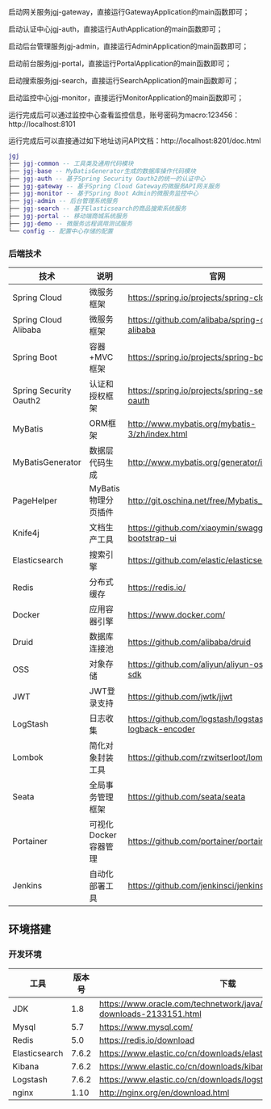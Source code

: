 启动网关服务jgj-gateway，直接运行GatewayApplication的main函数即可；

启动认证中心jgj-auth，直接运行AuthApplication的main函数即可；

启动后台管理服务jgj-admin，直接运行AdminApplication的main函数即可；

启动前台服务jgj-portal，直接运行PortalApplication的main函数即可；

启动搜索服务jgj-search，直接运行SearchApplication的main函数即可；

启动监控中心jgj-monitor，直接运行MonitorApplication的main函数即可；


运行完成后可以通过监控中心查看监控信息，账号密码为macro:123456：http://localhost:8101

运行完成后可以直接通过如下地址访问API文档：http://localhost:8201/doc.html

``` lua
jgj
├── jgj-common -- 工具类及通用代码模块
├── jgj-base -- MyBatisGenerator生成的数据库操作代码模块
├── jgj-auth -- 基于Spring Security Oauth2的统一的认证中心
├── jgj-gateway -- 基于Spring Cloud Gateway的微服务API网关服务
├── jgj-monitor -- 基于Spring Boot Admin的微服务监控中心
├── jgj-admin -- 后台管理系统服务
├── jgj-search -- 基于Elasticsearch的商品搜索系统服务
├── jgj-portal -- 移动端商城系统服务
├── jgj-demo -- 微服务远程调用测试服务
└── config -- 配置中心存储的配置
```

### 后端技术

| 技术                   | 说明                 | 官网                                                 |
| ---------------------- | -------------------- | ---------------------------------------------------- |
| Spring Cloud           | 微服务框架           | https://spring.io/projects/spring-cloud              |
| Spring Cloud Alibaba   | 微服务框架           | https://github.com/alibaba/spring-cloud-alibaba      |
| Spring Boot            | 容器+MVC框架         | https://spring.io/projects/spring-boot               |
| Spring Security Oauth2 | 认证和授权框架       | https://spring.io/projects/spring-security-oauth     |
| MyBatis                | ORM框架              | http://www.mybatis.org/mybatis-3/zh/index.html       |
| MyBatisGenerator       | 数据层代码生成       | http://www.mybatis.org/generator/index.html          |
| PageHelper             | MyBatis物理分页插件  | http://git.oschina.net/free/Mybatis_PageHelper       |
| Knife4j                | 文档生产工具         | https://github.com/xiaoymin/swagger-bootstrap-ui     |
| Elasticsearch          | 搜索引擎             | https://github.com/elastic/elasticsearch             |
| Redis                  | 分布式缓存           | https://redis.io/                                    |
| Docker                 | 应用容器引擎         | https://www.docker.com/                              |
| Druid                  | 数据库连接池         | https://github.com/alibaba/druid                     |
| OSS                    | 对象存储             | https://github.com/aliyun/aliyun-oss-java-sdk        |
| JWT                    | JWT登录支持          | https://github.com/jwtk/jjwt                         |
| LogStash               | 日志收集             | https://github.com/logstash/logstash-logback-encoder |
| Lombok                 | 简化对象封装工具     | https://github.com/rzwitserloot/lombok               |
| Seata                  | 全局事务管理框架     | https://github.com/seata/seata                       |
| Portainer              | 可视化Docker容器管理 | https://github.com/portainer/portainer               |
| Jenkins                | 自动化部署工具       | https://github.com/jenkinsci/jenkins                 |


## 环境搭建

### 开发环境

| 工具          | 版本号 | 下载                                                         |
| ------------- | ------ | ------------------------------------------------------------ |
| JDK           | 1.8    | https://www.oracle.com/technetwork/java/javase/downloads/jdk8-downloads-2133151.html |
| Mysql         | 5.7    | https://www.mysql.com/                                       |
| Redis         | 5.0    | https://redis.io/download                                    |
| Elasticsearch | 7.6.2  | https://www.elastic.co/cn/downloads/elasticsearch            |
| Kibana        | 7.6.2  | https://www.elastic.co/cn/downloads/kibana                   |
| Logstash      | 7.6.2  | https://www.elastic.co/cn/downloads/logstash                 |
| nginx         | 1.10   | http://nginx.org/en/download.html                            |
